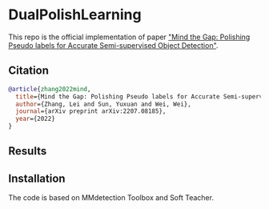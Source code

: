 # DualPolishLearning

This repo is the official implementation of paper ["Mind the Gap: Polishing Pseudo labels for Accurate Semi-supervised Object Detection"](http://arxiv.org/abs/2207.08185).

## Citation

```bib
@article{zhang2022mind,
  title={Mind the Gap: Polishing Pseudo labels for Accurate Semi-supervised Object Detection},
  author={Zhang, Lei and Sun, Yuxuan and Wei, Wei},
  journal={arXiv preprint arXiv:2207.08185},
  year={2022}
}
```



## Results


## Installation


The code is based on MMdetection Toolbox and Soft Teacher.
